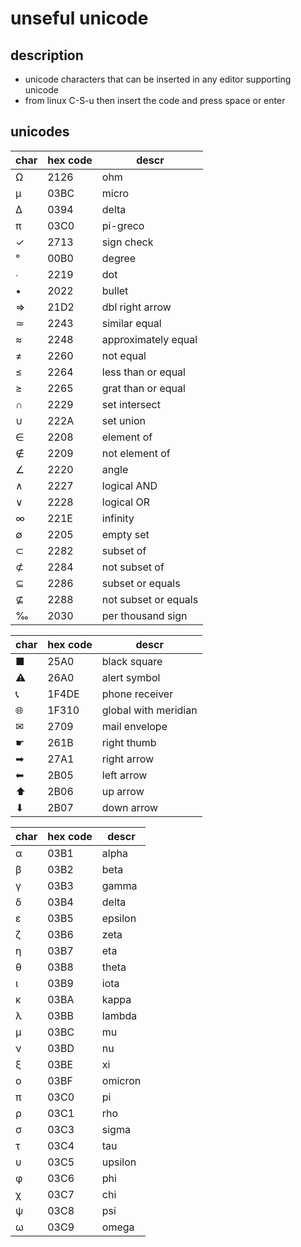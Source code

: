 # unseful unicode

## description

- unicode characters that can be inserted in any editor supporting unicode
- from linux C-S-u then insert the code and press space or enter

## unicodes

| char | hex code | descr                |
| ---- | -------- | -------------------- |
| Ω    | 2126     | ohm                  |
| μ    | 03BC     | micro                |
| Δ    | 0394     | delta                |
| π    | 03C0     | pi-greco             |
| ✓   | 2713     | sign check           |
| °    | 00B0     | degree               |
| ∙    | 2219     | dot                  |
| •    | 2022     | bullet               |
| ⇒    | 21D2     | dbl right arrow      |
| ≃    | 2243     | similar equal        |
| ≈    | 2248     | approximately equal  |
| ≠    | 2260     | not equal            |
| ≤    | 2264     | less than or equal   |
| ≥    | 2265     | grat than or equal   |
| ∩    | 2229     | set intersect        |
| ∪    | 222A     | set union            |
| ∈    | 2208     | element of           |
| ∉    | 2209     | not element of       |
| ∠    | 2220     | angle                |
| ∧    | 2227     | logical AND          |
| ∨    | 2228     | logical OR           |
| ∞    | 221E     | infinity             |
| ∅    | 2205     | empty set            |
| ⊂    | 2282     | subset of            |
| ⊄    | 2284     | not subset of        |
| ⊆    | 2286     | subset or equals     |
| ⊈    | 2288     | not subset or equals |
| ‰    | 2030     | per thousand sign    |

| char | hex code | descr                |
| ---- | -------- | -------------------- |
| ■    | 25A0     | black square         |
| ⚠   | 26A0     | alert symbol         |
| 📞  | 1F4DE    | phone receiver       |
| 🌐  | 1F310    | global with meridian |
| ✉   | 2709     | mail envelope        |
| ☛   | 261B     | right thumb          |
| ➡   | 27A1     | right arrow          |
| ⬅   | 2B05     | left arrow           |
| ⬆   | 2B06     | up arrow             |
| ⬇   | 2B07     | down arrow           |

| char | hex code | descr   |
| ---- | -------- | ------- |
| α    | 03B1     | alpha   |
| β    | 03B2     | beta    |
| γ    | 03B3     | gamma   |
| δ    | 03B4     | delta   |
| ε    | 03B5     | epsilon |
| ζ    | 03B6     | zeta    |
| η    | 03B7     | eta     |
| θ    | 03B8     | theta   |
| ι    | 03B9     | iota    |
| κ    | 03BA     | kappa   |
| λ    | 03BB     | lambda  |
| μ    | 03BC     | mu      |
| ν    | 03BD     | nu      |
| ξ    | 03BE     | xi      |
| ο    | 03BF     | omicron |
| π    | 03C0     | pi      |
| ρ    | 03C1     | rho     |
| σ    | 03C3     | sigma   |
| τ    | 03C4     | tau     |
| υ    | 03C5     | upsilon |
| φ    | 03C6     | phi     |
| χ    | 03C7     | chi     |
| ψ    | 03C8     | psi     |
| ω    | 03C9     | omega   |
